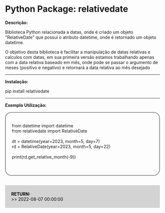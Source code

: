 <h1>Python Package: relativedate</h1>

<b>Descrição:</b>
<p>
    Biblioteca Python relacionada a datas, onde é criado um objeto "RelativeDate" que possui o atributo datetime, onde é retornado um objeto datetime.
</p>
<p>
    O objetivo desta biblioteca é facilitar a manipulação de datas relativas e calculos com datas, em sua primeira versão estamos trabalhando apenas com a data relativa baseado em mês, onde pode se passar o argumento de meses (positivo e negativo) e retornará a data relativa ao mês desejado
</p>
<hr>
<b>Instalação:</b>

<p>
    pip install relativedate
</p>
<hr>


<b>Exemplo Utilização:</b>
<div style="border: 2px solid gray; border-radius: 20px; padding: 20px;">
<p>
    from datetime import datetime <br>
    from relativedate import RelativeDate <br>
    <br>
    dt = datetime(year=2023, month=5, day=7)<br>
    rd = RelativeDate(year=2023, month=5, day=22)<br>
    <br>
    print(rd.get_relative_month(-9))<br><br>
</p>
</div> <br>
<p style="background: lightgray; color: black; padding: 20px;">
    <b>RETURN:</b><br>
    >> 2022-08-07 00:00:00
</p>


